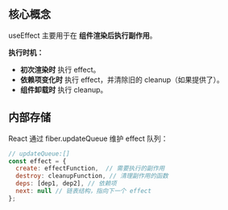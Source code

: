 ## 核心概念

useEffect 主要用于在 **组件渲染后执行副作用**。

**执行时机：**
- **初次渲染时** 执行 effect。
- **依赖项变化时** 执行 effect，并清除旧的 cleanup（如果提供了）。
- **组件卸载时** 执行 cleanup。

## 内部存储
React 通过 fiber.updateQueue 维护 effect 队列：
```jsx
// updateQueue:[]
const effect = {
  create: effectFunction,  // 需要执行的副作用
  destroy: cleanupFunction, // 清理副作用的函数
  deps: [dep1, dep2], // 依赖项
  next: null // 链表结构，指向下一个 effect
};
```
